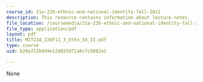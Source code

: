 ```yaml
---
course_id: 21a-226-ethnic-and-national-identity-fall-2011
description: This resource contains information about lecture notes.
file_location: /coursemedia/21a-226-ethnic-and-national-identity-fall-2011/b28a715b949e12d655072a8cfc5882a1_MIT21A_226F11_3_Ethn_Id_II.pdf
file_type: application/pdf
layout: pdf
title: MIT21A_226F11_3_Ethn_Id_II.pdf
type: course
uid: b28a715b949e12d655072a8cfc5882a1

---
```

None